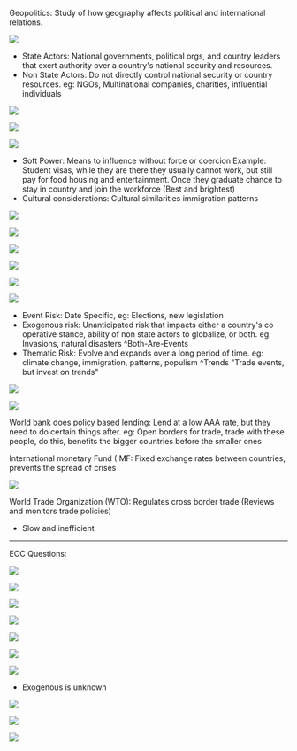 
Geopolitics: Study of how geography affects political and international relations.

![](https://i.imgur.com/xQ7GFEp.png)

- State Actors: National governments, political orgs, and country leaders that exert authority over a country's national security and resources.
- Non State Actors: Do not directly control national security or country resources. eg: NGOs, Multinational companies, charities, influential individuals

![](https://i.imgur.com/EY3rnQJ.png)


![](https://i.imgur.com/8X9F55T.png)



![](https://i.imgur.com/5e1nimL.png)

- Soft Power: Means to influence without force or coercion 
  Example: Student visas, while they are there they usually cannot work, but still pay for food housing and entertainment. Once they graduate chance to stay in country and join the workforce (Best and brightest)
- Cultural considerations: Cultural similarities immigration patterns

![](https://i.imgur.com/de1bLdH.png)


![](https://i.imgur.com/eC5sSBi.png)


![](https://i.imgur.com/cMuUzAJ.png)


![](https://i.imgur.com/5PscsAa.png)


![](https://i.imgur.com/POWj5Y2.png)




![](https://i.imgur.com/AgK9gMz.png)
- Event Risk: Date Specific, eg: Elections, new legislation
- Exogenous risk: Unanticipated risk that impacts either a country's co operative stance, ability of non state actors to globalize, or both. eg: Invasions, natural disasters
^Both-Are-Events
- Thematic Risk: Evolve and expands over a long period of time. eg: climate change, immigration, patterns, populism
^Trends
"Trade events, but invest on trends"

![](https://i.imgur.com/LYu9u8N.png)



![](https://i.imgur.com/UT0EQtN.png)

World bank does policy based lending: Lend at a low AAA rate, but they need to do certain things after. eg: Open borders for trade, trade with these people, do this, benefits the bigger countries before the smaller ones

International monetary Fund (IMF: Fixed exchange rates between countries, prevents the spread of crises


![](https://i.imgur.com/UuRdMUK.png)

World Trade Organization (WTO): Regulates cross border trade (Reviews and monitors trade policies)
- Slow and inefficient 

_________________________________________

EOC Questions:


![](https://i.imgur.com/9RhPelt.png)


![](https://i.imgur.com/WxOFnIn.png)


![](https://i.imgur.com/MrS5537.png)


![](https://i.imgur.com/d2djltZ.png)


![](https://i.imgur.com/lOVgt0t.png)


![](https://i.imgur.com/RpMHmke.png)


![](https://i.imgur.com/P0MLA79.png)
- Exogenous is unknown

![](https://i.imgur.com/0gsQoQB.png)


![](https://i.imgur.com/Z6y7bQz.png)


![](https://i.imgur.com/ten8yYB.png)



